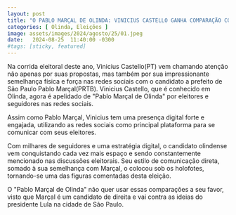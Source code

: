 ```yaml
---
layout: post
title: "O PABLO MARÇAL DE OLINDA: VINICIUS CASTELLO GANHA COMPARAÇÃO COM FIGURA DA POLÍTICA NACIONAL"
categories: [ Olinda, Eleições ]
image: assets/images/2024/agosto/25/01.jpeg
date:   2024-08-25  11:40:00 -0300
#tags: [sticky, featured]
---
```

Na corrida eleitoral deste ano, Vinicius Castello(PT) vem chamando atenção não apenas por suas propostas, mas também por sua impressionante semelhança física e força nas redes sociais com o candidato a prefeito de São Paulo Pablo Marçal(PRTB). Vinicius Castello, que é conhecido em Olinda, agora é apelidado de "Pablo Marçal de Olinda" por eleitores e seguidores nas redes sociais.

Assim como Pablo Marçal, Vinicius tem uma presença digital forte e engajada, utilizando as redes sociais como principal plataforma para se comunicar com seus eleitores.

Com milhares de seguidores e uma estratégia digital, o candidato olindense vem conquistando cada vez mais espaço e sendo constantemente mencionado nas discussões eleitorais. Seu estilo de comunicação direta, somado à sua semelhança com Marçal, o colocou sob os holofotes, tornando-se uma das figuras comentadas desta eleição.

O "Pablo Marçal de Olinda" não quer usar essas comparações a seu favor, visto que Marçal é um candidato de direita e vai contra as ideias do presidente Lula na cidade de São Paulo.

